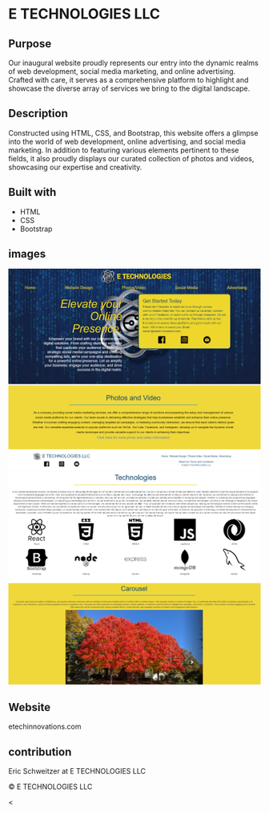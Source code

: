 # E TECHNOLOGIES LLC

## Purpose

Our inaugural website proudly represents our entry into the dynamic realms of web development, social media marketing, and online advertising. Crafted with care, it serves as a comprehensive platform to highlight and showcase the diverse array of services we bring to the digital landscape.


## Description

Constructed using HTML, CSS, and Bootstrap, this website offers a glimpse into the world of web development, online advertising, and social media marketing. In addition to featuring various elements pertinent to these fields, it also proudly displays our curated collection of photos and videos, showcasing our expertise and creativity.

## Built with
<!-- use all the head links here -->
* HTML
* CSS
* Bootstrap


## images

![](./assets/images/etech%20hompage.png)
![](./assets/images/etech%20homefooter.png)
![](./assets/images/etech%20icons.png)
![](./assets/images/etech%20tree%20carousel.png)



## Website
  etechinnovations.com

## contribution
Eric Schweitzer at E TECHNOLOGIES LLC

&copy; E TECHNOLOGIES LLC

<

 <!-- web page
       
       
       -make sure to delete all images not being used....check again deleted a bunch 4-4
      -check all text
        -techContainer need padding on top
       -check links/hovers on each page
       -look into domain from google

        
        -add photos to insta and facebook before making public
        -advertise 

<!-- https://freefrontend.com/css-hover-effects/page/3/ -->


